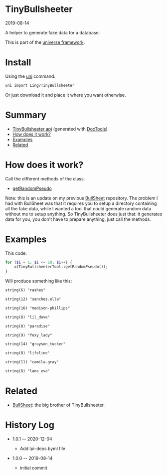 TinyBullsheeter
===========
2019-08-14



A helper to generate fake data for a database.


This is part of the [universe framework](https://github.com/karayabin/universe-snapshot).


Install
==========
Using the [uni](https://github.com/lingtalfi/universe-naive-importer) command.
```bash
uni import Ling/TinyBullsheeter
```

Or just download it and place it where you want otherwise.






Summary
===========
- [TinyBullsheeter api](https://github.com/lingtalfi/TinyBullsheeter/blob/master/doc/api/Ling/TinyBullsheeter.md) (generated with [DocTools](https://github.com/lingtalfi/DocTools))
- [How does it work?](#how-does-it-work)
- [Examples](#examples)
- [Related](#related)




How does it work?
==============

Call the different methods of the class:

- [getRandomPseudo](https://github.com/lingtalfi/TinyBullsheeter/blob/master/doc/api/Ling/TinyBullsheeter/TinyBullsheeterTool/getRandomPseudo.md)


Note: this is an update on my previous [BullSheet](https://github.com/lingtalfi/BullSheet) repository.
The problem I had with BullSheet was that it requires you to setup a directory containing all the fake data,
while I wanted a tool that could generate random data without me to setup anything. So TinyBullsheeter does just that:
it generates data for you, you don't have to prepare anything, just call the methods.



Examples
===========




This code:

```php
for ($i = 1; $i <= 10; $i++) {
    a(TinyBullsheeterTool::getRandomPseudo());
}
```


Will produce something like this:

```html
string(6) "rashes"

string(12) "sanchez.ella"

string(16) "madison-phillips"

string(8) "lil_dove"

string(8) "paradise"

string(9) "foxy_lady"

string(14) "grayson_tucker"

string(8) "lifeline"

string(11) "camila-gray"

string(8) "lane_eva"

```




Related
==========

- [BullSheet](https://github.com/lingtalfi/BullSheet): the big brother of TinyBullsheeter. 



History Log
=============

- 1.0.1 -- 2020-12-04

    - Add lpi-deps.byml file

- 1.0.0 -- 2019-08-14

    - initial commit